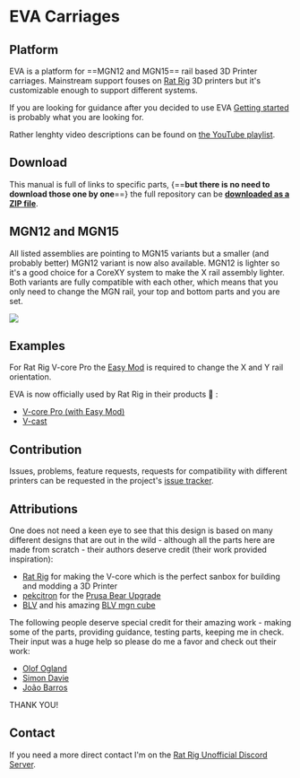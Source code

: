 # EVA Carriages

<div class="cloudimage-360" data-folder="assets/images/gifs/source/lineup/" data-filename="lineup_{index}.jpg" data-amount="24" data-autoplay="true" data-speed="500" data-autoplay-reverse="true"></div>

## Platform

EVA is a platform for ==MGN12 and MGN15== rail based 3D Printer carriages. Mainstream support fouses on [Rat Rig](https://www.ratrig.com/) 3D printers but it's customizable enough to support different systems.

If you are looking for guidance after you decided to use EVA [Getting started](/getting_started) is probably what you are looking for.

Rather lenghty video descriptions can be found on [the YouTube playlist](https://www.youtube.com/playlist?list=PLR8LTCniA766Mg1a88iF8xhOlvZR-Rc3A).

## Download

This manual is full of links to specific parts, {==**but there is no need to download those one by one**==} the full repository can be **[downloaded as a ZIP file](https://github.com/pkucmus/EVA/archive/master.zip)**.

## MGN12 and MGN15

All listed assemblies are pointing to MGN15 variants but a smaller (and probably better) MGN12 variant is now also available. MGN12 is lighter so it's a good choice for a CoreXY system to make the X rail assembly lighter. Both variants are fully compatible with each other, which means that you only need to change the MGN rail, your top and bottom parts and you are set.

![](assets/images/MGN12_15.png)

## Examples

For Rat Rig V-core Pro the [Easy Mod](https://github.com/pkucmus/Easy-Mod) is required to change the X and Y rail orientation.

EVA is now officially used by Rat Rig in their products :tada: :

* [V-core Pro (with Easy Mod)](https://www.ratrig.com/3d-printing-cnc/3d-printer-kits/complete-kits/rat-rig-v-core-pro-linear-rail-701.html)
* [V-cast](https://www.ratrig.com/3d-printing-cnc/3d-printer-kits/complete-kits/rat-rig-v-cast.html)

## Contribution

Issues, problems, feature requests, requests for compatibility with different printers can be requested in the project's [issue tracker](https://github.com/pkucmus/EVA/issues).

## Attributions

One does not need a keen eye to see that this design is based on many different designs that are out in the wild - although all the parts here are made from scratch - their authors deserve credit (their work provided inspiration):

* [Rat Rig](https://www.ratrig.com/) for making the V-core which is the perfect sanbox for building and modding a 3D Printer
* [pekcitron](https://www.thingiverse.com/pekcitron/about) for the [Prusa Bear Upgrade](https://www.thingiverse.com/thing:2808408)
* [BLV](https://www.thingiverse.com/BLV/about) and his amazing [BLV mgn cube](https://www.thingiverse.com/thing:3382718)

The following people deserve special credit for their amazing work - making some of the parts, providing guidance, testing parts, keeping me in check. Their input was a huge help so please do me a favor and check out their work:

* [Olof Ogland](http://www.olofogland.se)
* [Simon Davie](http://www.nexxdesign.co.uk)
* [João Barros](http://www.joaobarros.pt)

THANK YOU!

## Contact

If you need a more direct contact I'm on the [Rat Rig Unofficial Discord Server](https://discord.gg/DcCEk8u).
